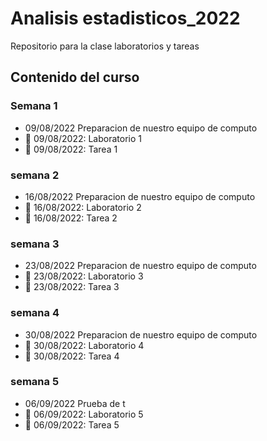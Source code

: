# Analisis estadisticos_2022

Repositorio para la clase laboratorios y tareas  

## Contenido del curso

### Semana 1
+ 09/08/2022 Preparacion de nuestro equipo de computo 
+ :date: 09/08/2022: Laboratorio 1
+ :date: 09/08/2022: Tarea 1


### semana 2
+ 16/08/2022 Preparacion de nuestro equipo de computo 
+ :date: 16/08/2022: Laboratorio 2
+ :date: 16/08/2022: Tarea 2


### semana 3
+ 23/08/2022 Preparacion de nuestro equipo de computo 
+ :date: 23/08/2022: Laboratorio 3
+ :date: 23/08/2022: Tarea 3


### semana 4
+ 30/08/2022 Preparacion de nuestro equipo de computo 
+ :date: 30/08/2022: Laboratorio 4
+ :date: 30/08/2022: Tarea 4

### semana 5
+ 06/09/2022 Prueba de t 
+ :date: 06/09/2022: Laboratorio 5
+ :date: 06/09/2022: Tarea 5

























